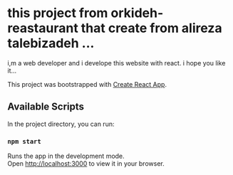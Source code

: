 # this project from orkideh-reastaurant that create from alireza talebizadeh ...

i,m a web developer and i develope this website with react.
i hope you like it...

This project was bootstrapped with [Create React App](https://github.com/facebook/create-react-app).

## Available Scripts

In the project directory, you can run:

### `npm start`

Runs the app in the development mode.\
Open [http://localhost:3000](http://localhost:3000) to view it in your browser.
